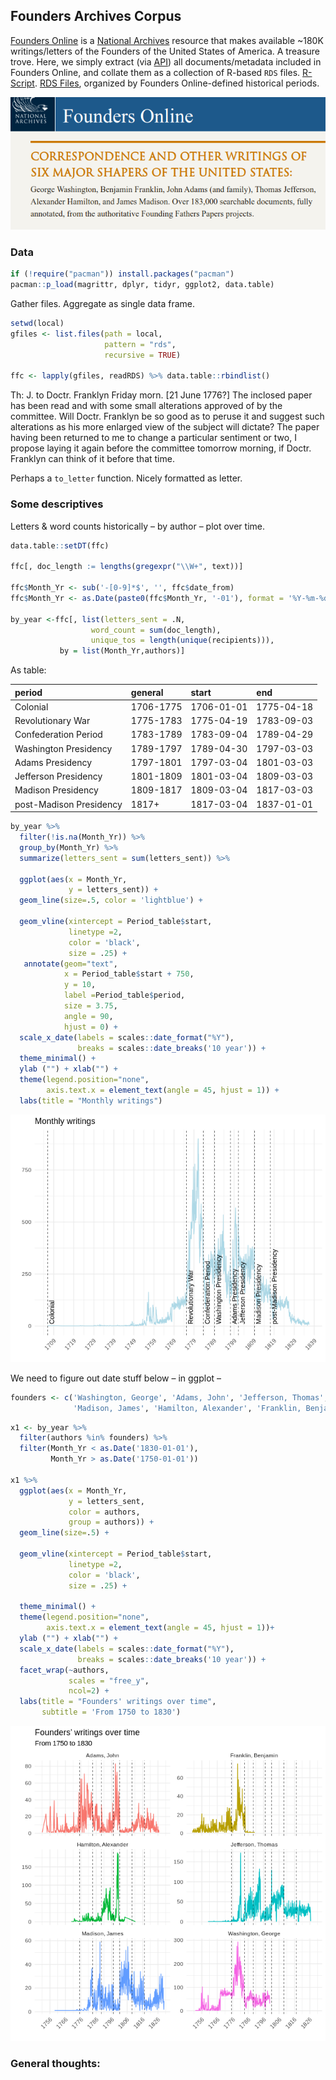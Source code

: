 Founders Archives Corpus
------------------------

[Founders Online](https://founders.archives.gov/) is a [National
Archives](https://www.archives.gov/) resource that makes available
\~180K writings/letters of the Founders of the United States of America.
A treasure trove. Here, we simply extract (via
[API](https://founders.archives.gov/API/docdata/)) all
documents/metadata included in Founders Online, and collate them as a
collection of R-based `RDS` files.
[R-Script](https://github.com/jaytimm/founders_archive_corpus/blob/master/scrape_founders_archive.R).
[RDS
Files](https://github.com/jaytimm/founders_archive_corpus/tree/master/data),
organized by Founders Online-defined historical periods.

![image](/README_files/figure-markdown_github/founders.png)

### Data

``` r
if (!require("pacman")) install.packages("pacman")
pacman::p_load(magrittr, dplyr, tidyr, ggplot2, data.table)
```

Gather files. Aggregate as single data frame.

``` r
setwd(local)
gfiles <- list.files(path = local, 
                     pattern = "rds", 
                     recursive = TRUE) 

ffc <- lapply(gfiles, readRDS) %>% data.table::rbindlist()
```

Th: J. to Doctr. Franklyn Friday morn. \[21 June 1776?\] The inclosed
paper has been read and with some small alterations approved of by the
committee. Will Doctr. Franklyn be so good as to peruse it and suggest
such alterations as his more enlarged view of the subject will dictate?
The paper having been returned to me to change a particular sentiment or
two, I propose laying it again before the committee tomorrow morning, if
Doctr. Franklyn can think of it before that time.

Perhaps a `to_letter` function. Nicely formatted as letter.

### Some descriptives

Letters & word counts historically – by author – plot over time.

``` r
data.table::setDT(ffc)

ffc[, doc_length := lengths(gregexpr("\\W+", text))]

ffc$Month_Yr <- sub('-[0-9]*$', '', ffc$date_from)
ffc$Month_Yr <- as.Date(paste0(ffc$Month_Yr, '-01'), format = '%Y-%m-%d')
  
by_year <-ffc[, list(letters_sent = .N, 
                  word_count = sum(doc_length),
                  unique_tos = length(unique(recipients))), 
           by = list(Month_Yr,authors)]
```

As table:

| period                  | general   | start      | end        |
|:------------------------|:----------|:-----------|:-----------|
| Colonial                | 1706-1775 | 1706-01-01 | 1775-04-18 |
| Revolutionary War       | 1775-1783 | 1775-04-19 | 1783-09-03 |
| Confederation Period    | 1783-1789 | 1783-09-04 | 1789-04-29 |
| Washington Presidency   | 1789-1797 | 1789-04-30 | 1797-03-03 |
| Adams Presidency        | 1797-1801 | 1797-03-04 | 1801-03-03 |
| Jefferson Presidency    | 1801-1809 | 1801-03-04 | 1809-03-03 |
| Madison Presidency      | 1809-1817 | 1809-03-04 | 1817-03-03 |
| post-Madison Presidency | 1817+     | 1817-03-04 | 1837-01-01 |

``` r
by_year %>%
  filter(!is.na(Month_Yr)) %>%
  group_by(Month_Yr) %>%
  summarize(letters_sent = sum(letters_sent)) %>%
  
  ggplot(aes(x = Month_Yr, 
             y = letters_sent)) +
  geom_line(size=.5, color = 'lightblue') +
  
  geom_vline(xintercept = Period_table$start,
             linetype =2, 
             color = 'black', 
             size = .25) +
   annotate(geom="text", 
            x = Period_table$start + 750, 
            y = 10, 
            label =Period_table$period,
            size = 3.75,
            angle = 90,
            hjust = 0) +
  scale_x_date(labels = scales::date_format("%Y"),
               breaks = scales::date_breaks('10 year')) +
  theme_minimal() +
  ylab ("") + xlab("") +
  theme(legend.position="none",
        axis.text.x = element_text(angle = 45, hjust = 1)) + 
  labs(title = "Monthly writings")
```

![](README_files/figure-markdown_github/unnamed-chunk-6-1.png)

We need to figure out date stuff below – in ggplot –

``` r
founders <- c('Washington, George', 'Adams, John', 'Jefferson, Thomas', 
              'Madison, James', 'Hamilton, Alexander', 'Franklin, Benjamin')
```

``` r
x1 <- by_year %>%
  filter(authors %in% founders) %>%
  filter(Month_Yr < as.Date('1830-01-01'),
         Month_Yr > as.Date('1750-01-01')) 

x1 %>%
  ggplot(aes(x = Month_Yr, 
             y = letters_sent, 
             color = authors,
             group = authors)) +
  geom_line(size=.5) +
  
  geom_vline(xintercept = Period_table$start,
             linetype =2, 
             color = 'black', 
             size = .25) +
  
  theme_minimal() +
  theme(legend.position="none",
        axis.text.x = element_text(angle = 45, hjust = 1))+
  ylab ("") + xlab("") +
  scale_x_date(labels = scales::date_format("%Y"),
               breaks = scales::date_breaks('10 year')) +
  facet_wrap(~authors, 
             scales = "free_y", 
             ncol=2) + 
  labs(title = "Founders' writings over time",
       subtitle = 'From 1750 to 1830')
```

![](README_files/figure-markdown_github/unnamed-chunk-8-1.png)

### General thoughts:
